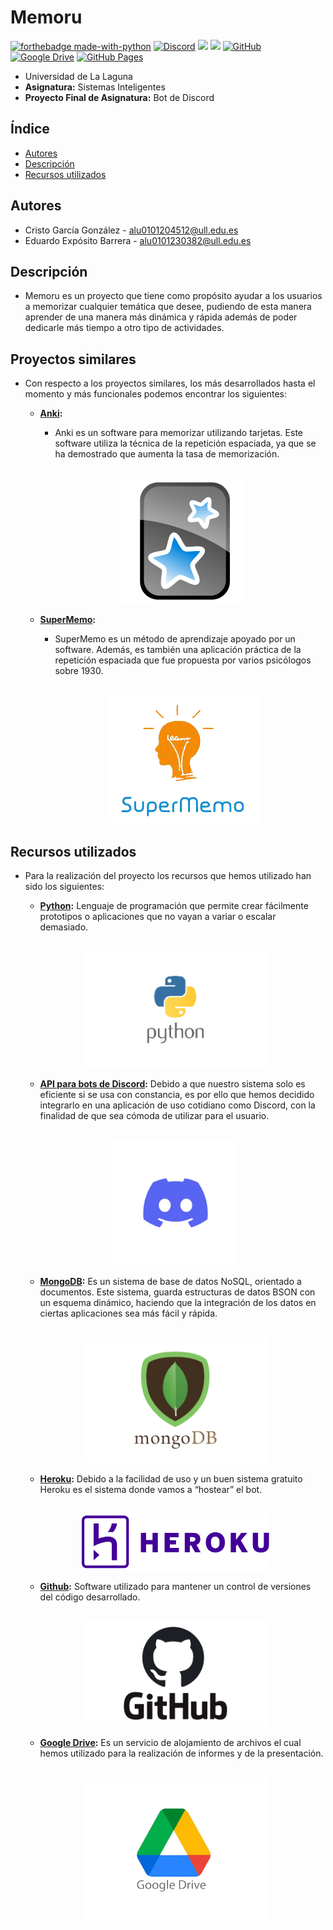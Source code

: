 # Memoru
[![forthebadge made-with-python](http://ForTheBadge.com/images/badges/made-with-python.svg)](https://www.python.org/)
[![Discord](https://img.shields.io/badge/Discord-7289DA?style=for-the-badge&logo=discord&logoColor=white)](https://support.discord.com/hc/es/articles/212889058-API-Oficial-de-Discord)
[![](https://img.shields.io/badge/MongoDB-4EA94B?style=for-the-badge&logo=mongodb&logoColor=white)](https://www.mongodb.com/)
[![](https://img.shields.io/badge/Heroku-430098?style=for-the-badge&logo=heroku&logoColor=white)](https://www.heroku.com/)
[![GitHub](https://img.shields.io/badge/GitHub-100000?style=for-the-badge&logo=github&logoColor=white)](https://github.com/)
[![Google Drive](https://img.shields.io/badge/Google%20Drive-4285F4?style=for-the-badge&logo=googledrive&logoColor=white)](https://drive.google.com/file/d/13ilzHWBFu3P-_kpnuvm971nxc1PsPIrq/view)
[![GitHub Pages](https://img.shields.io/badge/Web-GitHub%20Pages-informational)](https://memoruorg.github.io/memoru/)
- Universidad de La Laguna
- **Asignatura:** Sistemas Inteligentes
- **Proyecto Final de Asignatura:** Bot de Discord

## Índice
- [Autores](#autores)
- [Descripción](#descripción)
- [Recursos utilizados](#recursos-utilizados)

## Autores
  - Cristo García González - alu0101204512@ull.edu.es
  - Eduardo Expósito Barrera - alu0101230382@ull.edu.es

## Descripción
  - Memoru es un proyecto que tiene como propósito ayudar a los usuarios a memorizar cualquier temática que desee, pudiendo de esta manera aprender de una manera más dinámica y rápida además de poder dedicarle más tiempo a otro tipo de actividades.

## Proyectos similares
- Con respecto a los proyectos similares, los más desarrollados hasta el momento y más funcionales podemos encontrar los siguientes:
    - **[Anki](https://apps.ankiweb.net/):** 
        - Anki es un software para memorizar utilizando tarjetas. Este software utiliza la técnica de la repetición espaciada, ya que se ha demostrado que aumenta la tasa de memorización.
        <br>
        <p style = 'text-align:center;'>
          <img src="img/Anki.png" width="200px">
        </p>
  
    - **[SuperMemo](https://www.supermemo.com/es):**
        - SuperMemo es un método de aprendizaje apoyado por un software. Además, es también una aplicación práctica de la repetición espaciada que fue propuesta por varios psicólogos sobre 1930.
        <br>
        <p style = 'text-align:center;'>
          <img src="img/SuperMemo.png">
        </p>
  
## Recursos utilizados
- Para la realización del proyecto los recursos que hemos utilizado han sido los siguientes:
    - **[Python](https://www.python.org/downloads/):** Lenguaje de programación que permite crear fácilmente prototipos o aplicaciones que no vayan a variar o escalar demasiado.
    <br>
    <p style = 'text-align:center;'>
      <img src="img/Python.png" width="300px">
    </p> 
    
    - **[API para bots de Discord](https://support.discord.com/hc/es/articles/212889058-API-Oficial-de-Discord):** Debido a que nuestro sistema solo es eficiente si se usa con constancia, es por ello que hemos decidido integrarlo en una aplicación de uso cotidiano como Discord, con la finalidad de que sea cómoda de utilizar para el usuario.
    <br>
    <p style = 'text-align:center;'>
      <img src="img/Discord.png" width="200px">
    </p> 
    
    - **[MongoDB](https://www.mongodb.com/):** Es un sistema de base de datos NoSQL, orientado a documentos. Este sistema, guarda estructuras de datos BSON con un esquema dinámico, haciendo que la integración de los datos en ciertas aplicaciones sea más fácil y rápida.
    <br>
    <p style = 'text-align:center;'>
      <img src="img/Mongo.png" width="300px">
    </p>
    
    - **[Heroku](https://www.heroku.com/):** Debido a la facilidad de uso y un buen sistema gratuito Heroku es el sistema donde vamos a “hostear” el bot.
    <br>
    <p style = 'text-align:center;'>
      <img src="img/Heroku.png" width="300px">
    </p> 
    
    - **[Github](https://github.com/):** Software utilizado para mantener un control de versiones del código desarrollado.
    <br>
    <p style = 'text-align:center;'>
      <img src="img/Git.png" width="300px">
    </p>

    - **[Google Drive](https://www.google.com/intl/es_es/drive/):** Es un servicio de alojamiento de archivos el cual hemos utilizado para la realización de informes y de la presentación.
    <br>
    <p style = 'text-align:center;'>
      <img src="img/Drive.png" width="300px">
    </p>